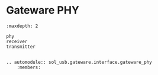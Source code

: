 # Gateware PHY

```{toctree}
:maxdepth: 2

phy
receiver
transmitter

```

```{eval-rst}

.. automodule:: sol_usb.gateware.interface.gateware_phy
	:members:

```
